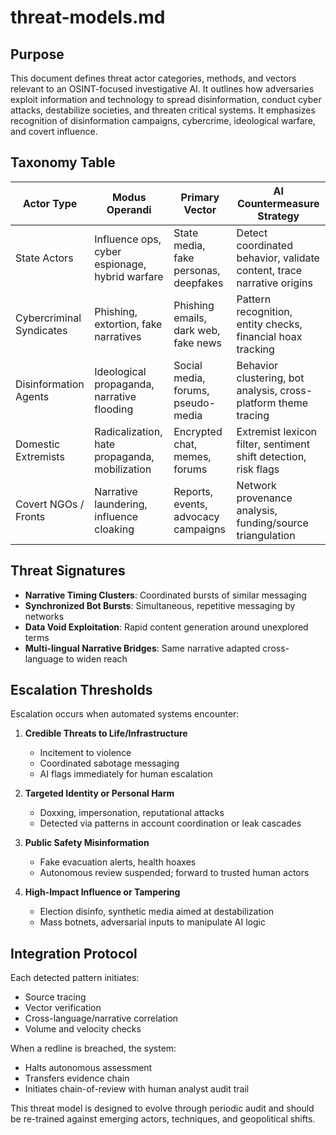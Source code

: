 # threat-models.md

## Purpose
This document defines threat actor categories, methods, and vectors relevant to an OSINT-focused investigative AI. It outlines how adversaries exploit information and technology to spread disinformation, conduct cyber attacks, destabilize societies, and threaten critical systems. It emphasizes recognition of disinformation campaigns, cybercrime, ideological warfare, and covert influence.

## Taxonomy Table

| Actor Type             | Modus Operandi                                  | Primary Vector                          | AI Countermeasure Strategy             |
|------------------------|--------------------------------------------------|------------------------------------------|----------------------------------------|
| State Actors           | Influence ops, cyber espionage, hybrid warfare | State media, fake personas, deepfakes    | Detect coordinated behavior, validate content, trace narrative origins |
| Cybercriminal Syndicates | Phishing, extortion, fake narratives           | Phishing emails, dark web, fake news     | Pattern recognition, entity checks, financial hoax tracking |
| Disinformation Agents  | Ideological propaganda, narrative flooding      | Social media, forums, pseudo-media       | Behavior clustering, bot analysis, cross-platform theme tracing |
| Domestic Extremists    | Radicalization, hate propaganda, mobilization   | Encrypted chat, memes, forums            | Extremist lexicon filter, sentiment shift detection, risk flags |
| Covert NGOs / Fronts   | Narrative laundering, influence cloaking        | Reports, events, advocacy campaigns       | Network provenance analysis, funding/source triangulation |

## Threat Signatures

- **Narrative Timing Clusters**: Coordinated bursts of similar messaging
- **Synchronized Bot Bursts**: Simultaneous, repetitive messaging by networks
- **Data Void Exploitation**: Rapid content generation around unexplored terms
- **Multi-lingual Narrative Bridges**: Same narrative adapted cross-language to widen reach

## Escalation Thresholds

Escalation occurs when automated systems encounter:

1. **Credible Threats to Life/Infrastructure**
   - Incitement to violence
   - Coordinated sabotage messaging
   - AI flags immediately for human escalation

2. **Targeted Identity or Personal Harm**
   - Doxxing, impersonation, reputational attacks
   - Detected via patterns in account coordination or leak cascades

3. **Public Safety Misinformation**
   - Fake evacuation alerts, health hoaxes
   - Autonomous review suspended; forward to trusted human actors

4. **High-Impact Influence or Tampering**
   - Election disinfo, synthetic media aimed at destabilization
   - Mass botnets, adversarial inputs to manipulate AI logic

## Integration Protocol
Each detected pattern initiates:
- Source tracing
- Vector verification
- Cross-language/narrative correlation
- Volume and velocity checks

When a redline is breached, the system:
- Halts autonomous assessment
- Transfers evidence chain
- Initiates chain-of-review with human analyst audit trail

This threat model is designed to evolve through periodic audit and should be re-trained against emerging actors, techniques, and geopolitical shifts.
